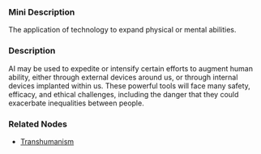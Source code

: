 ### Mini Description

The application of technology to expand physical or mental abilities. 

### Description

AI may be used to expedite or intensify certain efforts to augment human ability, either through external devices around us, or through internal devices implanted within us. These powerful tools will face many safety, efficacy, and ethical challenges, including the danger that they could exacerbate inequalities between people.

### Related Nodes

- [Transhumanism](/Value_Alignment/Ethics/Applied_Ethics/Ethics_of_Technology/Transhumanism/Transhumanism.md)
